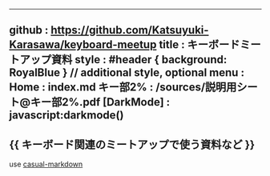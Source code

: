 -----------------------------------------------------------------------------
github  : https://github.com/Katsuyuki-Karasawa/keyboard-meetup 
title   : キーボードミートアップ資料 
style   : #header { background: RoyalBlue } // additional style, optional
menu    :    
  Home            : index.md
  キー部2%        : /sources/説明用シート@キー部2%.pdf
  [DarkMode]      : javascript:darkmode()
-----------------------------------------------------------------------------

## {{ キーボード関連のミートアップで使う資料など }} 

use [casual-markdown]({{github}})